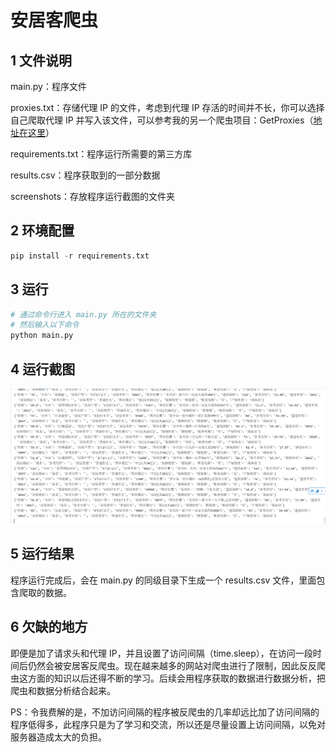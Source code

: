 # 安居客爬虫

## 1 文件说明

main.py：程序文件

proxies.txt：存储代理 IP 的文件，考虑到代理 IP 存活的时间并不长，你可以选择自己爬取代理 IP 并写入该文件，可以参考我的另一个爬虫项目：GetProxies（[地址在这里](https://github.com/leishufei/PythonProjects/tree/master/PythonSpiders/GetProxies )）

requirements.txt：程序运行所需要的第三方库

results.csv：程序获取到的一部分数据

screenshots：存放程序运行截图的文件夹

## 2 环境配置

```python
pip install -r requirements.txt
```

## 3 运行

```python
# 通过命令行进入 main.py 所在的文件夹
# 然后输入以下命令
python main.py
```

## 4 运行截图

![1](screenshots/1.png)

## 5 运行结果

程序运行完成后，会在 main.py 的同级目录下生成一个 results.csv 文件，里面包含爬取的数据。

## 6 欠缺的地方

即便是加了请求头和代理 IP，并且设置了访问间隔（time.sleep），在访问一段时间后仍然会被安居客反爬虫。现在越来越多的网站对爬虫进行了限制，因此反反爬虫这方面的知识以后还得不断的学习。后续会用程序获取的数据进行数据分析，把爬虫和数据分析结合起来。

PS：令我费解的是，不加访问间隔的程序被反爬虫的几率却远比加了访问间隔的程序低得多，此程序只是为了学习和交流，所以还是尽量设置上访问间隔，以免对服务器造成太大的负担。